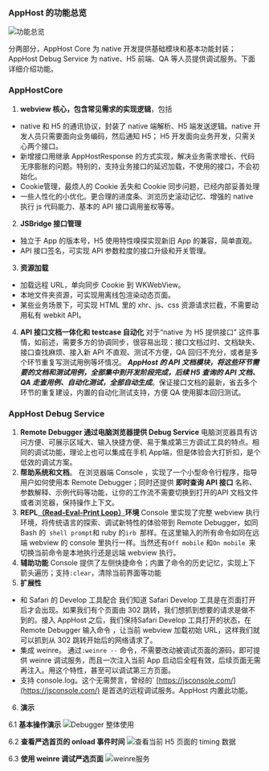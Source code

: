 
### AppHost 的功能总览
![功能总览](https://upload-images.jianshu.io/upload_images/277783-2957bbc40a8287c9.png?imageMogr2/auto-orient/strip%7CimageView2/2/w/1240)

分两部分，AppHost Core 为 native 开发提供基础模块和基本功能封装；AppHost Debug Service 为 native、H5 前端、QA 等人员提供调试服务。下面详细介绍功能。
### AppHostCore
1.  **webview 核心，包含常见需求的实现逻辑**，包括
- native 和 H5 的通讯协议，封装了 native 端解析、H5 端发送逻辑。native 开发人员只需要面向业务编码，然后通知 H5； H5 开发面向业务开发，只需关心两个接口。
- 新增接口用继承 AppHostResponse 的方式实现，解决业务需求增长、代码无序膨胀的问题。特别的，支持业务接口的延迟加载，不使用的接口，不会初始化。
- Cookie管理，最烦人的 Cookie 丢失和 Cookie 同步问题，已经内部妥善处理
- 一些人性化的小优化。更合理的进度条、浏览历史滚动记忆、增强的 native 执行 js 代码能力、基本的 API 接口调用鉴权等等。
2. **JSBridge 接口管理**
- 独立于 App 的版本号，H5 使用特性嗅探实现新旧 App 的兼容，简单直观。
- API 接口签名，可实现 API 参数粒度的接口升级和开关管理。
3. **资源加载**
- 加载远程 URL，单向同步 Cookie 到 WKWebView。
- 本地文件夹资源，可实现用离线包渲染动态页面。
- 某些业务场景下，可实现 HTML 里的 xhr、js、css 资源请求拦截，不需要动用私有 webkit API。
4. **API 接口文档一体化和 testcase 自动化**
对于“native 为 H5 提供接口” 这件事情，如前述，需要多方的协调同步，很容易出现：接口文档过时、文档缺失、接口查找麻烦、接入新 API 不直观、测试不方便，QA 回归不充分，或者是多个环节重复写测试用例等坏情况。
***AppHost 的 API 文档模块，将这些环节需要的文档和测试用例，全部集中到开发阶段完成，后续 H5 查询的 API 文档、QA 走查用例、自动化测试，全部自动生成***。保证接口文档的最新，省去多个环节的重复建设，内置的自动化测试支持，方便 QA 使用脚本回归测试。
### AppHost Debug Service
1.  **Remote Debugger 通过电脑浏览器提供 Debug Service**
电脑浏览器具有访问方便、可展示区域大、输入快捷方便、易于集成第三方调试工具的特点。相同的调试功能，理论上也可以集成在手机 App端，但是体验会大打折扣，是个低效的调试方案。
2. **帮助系统和文档**。
在浏览器端 Console ，实现了一个小型命令行程序，指导用户如何使用本 Remote Debugger；同时还提供 **即时查询 API 接口** 名称、参数解释、示例代码等功能，让你的工作流不需要切换到打开的API 文档文件或者浏览器，保持操作上下文。
3. **REPL[（Read-Eval-Print Loop）](https://en.wikipedia.org/wiki/Read%E2%80%93eval%E2%80%93print_loop)环境**
Console 里实现了完整 webview 执行环境，将传统语言的探索、调试新特性的体验带到 Remote Debugger，如同 Bash 的` shell prompt`和 ruby 的`irb `那样。在这里输入的所有命令如同在远端 webview 的 console 里执行一样。当然还有`Off mobile` 和`On mobile `来切换当前命令是本地执行还是远端 webview 执行。
4. **辅助功能**
Console 提供了左侧快捷命令；内置了命令的历史记忆，实现上下箭头遍历；支持` :clear `，清除当前界面等功能
5. **扩展性**
-  和 Safari 的 Develop 工具配合
我们知道 Safari Develop 工具是在页面打开后才会出现。如果我们有个页面由 302 跳转，我们想抓到想要的请求是做不到的。接入 AppHost 之后，我们保持Safari Develop 工具打开的状态，在 Remote Debugger 输入命令 ，让当前 webview 加载初始 URL，这样我们就可以抓到从 302 跳转开始后的网络请求了。
- 集成 weinre。
通过`:weinre --` 命令，不需要改动被调试页面的源码，即可提供 weinre 调试服务，而且一次注入当前 App 启动后全程有效，后续页面无需再注入。用这个特性，甚至可以调试第三方页面。
- 支持 console.log。这个无需赘言，曾经的` [https://jsconsole.com/](https://jsconsole.com/) 是首选的远程调试服务。AppHost 内置此功能。
6. **演示**

6.1  **基本操作演示**
![Debugger 整体使用](https://upload-images.jianshu.io/upload_images/277783-e520ecf4d92e53da.gif?imageMogr2/auto-orient/strip)

6.2 **查看严选首页的 onload 事件时间**
![查看当前 H5 页面的 timing 数据](https://upload-images.jianshu.io/upload_images/277783-7b99adf129b64dc1.png?imageMogr2/auto-orient/strip%7CimageView2/2/w/1240)

6.3 **使用 weinre 调试严选页面**
![weinre服务](https://upload-images.jianshu.io/upload_images/277783-d7113e5153fc074b.png?imageMogr2/auto-orient/strip%7CimageView2/2/w/1240)


